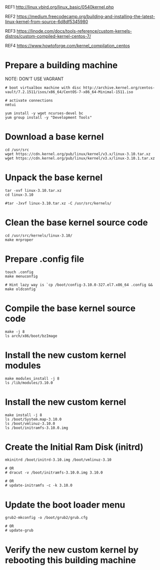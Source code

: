 REF1 http://linux.vbird.org/linux_basic/0540kernel.php

REF2 https://medium.freecodecamp.org/building-and-installing-the-latest-linux-kernel-from-source-6d8df5345980

REF3 https://linode.com/docs/tools-reference/custom-kernels-distros/custom-compiled-kernel-centos-7/

REF4 https://www.howtoforge.com/kernel_compilation_centos

# Prepare a building machine

NOTE: DON'T USE VAGRANT

```
# boot virtualbox machine with disc http://archive.kernel.org/centos-vault/7.2.1511/isos/x86_64/CentOS-7-x86_64-Minimal-1511.iso

# activate connections
nmtui

yum install -y wget ncurses-devel bc
yum group install -y "Development Tools"
```

# Download a base kernel

```
cd /usr/src
wget https://cdn.kernel.org/pub/linux/kernel/v3.x/linux-3.10.tar.xz
wget https://cdn.kernel.org/pub/linux/kernel/v3.x/linux-3.10.1.tar.xz
```

# Unpack the base kernel

```
tar -xvf linux-3.10.tar.xz
cd linux-3.10

#tar -Jxvf linux-3.10.tar.xz -C /usr/src/kernels/
```

# Clean the base kernel source code

```
cd /usr/src/kernels/linux-3.10/
make mrproper
```

# Prepare .config file

```
touch .config
make menuconfig

# Hint lazy way is `cp /boot/config-3.10.0-327.el7.x86_64 .config && make oldconfig`
```

# Compile the base kernel source code

```
make -j 8
ls arch/x86/boot/bzImage
```
# Install the new custom kernel modules

```
make modules_install -j 8
ls /lib/modules/3.10.0
```

# Install the new custom kernel

```
make install -j 8
ls /boot/System.map-3.10.0
ls /boot/vmlinuz-3.10.0
ls /boot/initramfs-3.10.0.img
```

# Create the Initial Ram Disk (initrd)

```
mkinitrd /boot/initrd-3.10.img /boot/vmlinuz-3.10

# OR
# dracut -v /boot/initramfs-3.10.0.img 3.10.0

# OR
# update-initramfs -c -k 3.10.0
```

# Update the boot loader menu

```
grub2-mkconfig -o /boot/grub2/grub.cfg

# OR
# update-grub
```

# Verify the new custom kernel by rebooting this building machine


